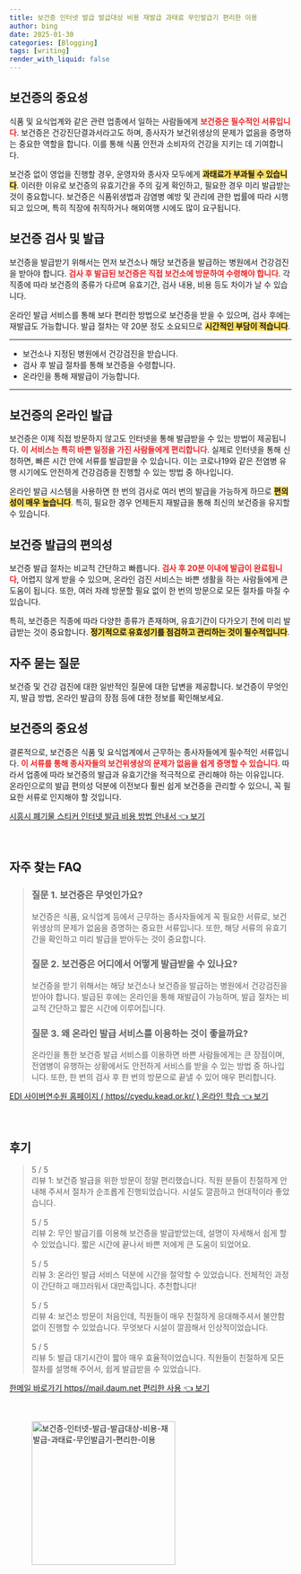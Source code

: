 ```yaml
---
title: 보건증 인터넷 발급 발급대상 비용 재발급 과태료 무인발급기 편리한 이용
author: bing
date: 2025-01-30
categories: [Blogging]
tags: [writing]
render_with_liquid: false
---
```



<h2 id='보건증의_중요성'>보건증의 중요성</h2>

<p>식품 및 요식업계와 같은 관련 업종에서 일하는 사람들에게 <b><span style="color: #ee2323;">보건증은 필수적인 서류입니다</span></b>. 보건증은 건강진단결과서라고도 하며, 종사자가 보건위생상의 문제가 없음을 증명하는 중요한 역할을 합니다. 이를 통해 식품 안전과 소비자의 건강을 지키는 데 기여합니다.</p>

<p>보건증 없이 영업을 진행할 경우, 운영자와 종사자 모두에게 <b><span style="background-color: #ffe066;">과태료가 부과될 수 있습니다</span></b>. 이러한 이유로 보건증의 유효기간을 주의 깊게 확인하고, 필요한 경우 미리 발급받는 것이 중요합니다. 보건증은 식품위생법과 감염병 예방 및 관리에 관한 법률에 따라 시행되고 있으며, 특히 직장에 취직하거나 해외여행 시에도 많이 요구됩니다.</p>

<h2 id='보건증_검사_및_발급'>보건증 검사 및 발급</h2>

<p>보건증을 발급받기 위해서는 먼저 보건소나 해당 보건증을 발급하는 병원에서 건강검진을 받아야 합니다. <b><span style="color: #ee2323;">검사 후 발급된 보건증은 직접 보건소에 방문하여 수령해야 합니다</span></b>. 각 직종에 따라 보건증의 종류가 다르며 유효기간, 검사 내용, 비용 등도 차이가 날 수 있습니다.</p>

<p>온라인 발급 서비스를 통해 보다 편리한 방법으로 보건증을 받을 수 있으며, 검사 후에는 재발급도 가능합니다. 발급 절차는 약 20분 정도 소요되므로 <b><span style="background-color: #ffe066;">시간적인 부담이 적습니다</span></b>.</p>

<hr />

<ul>
    <li>보건소나 지정된 병원에서 건강검진을 받습니다.</li>
    <li>검사 후 발급 절차를 통해 보건증을 수령합니다.</li>
    <li>온라인을 통해 재발급이 가능합니다.</li>
</ul>

<hr />

<h2 id='보건증의_온라인_발급'>보건증의 온라인 발급</h2>

<p>보건증은 이제 직접 방문하지 않고도 인터넷을 통해 발급받을 수 있는 방법이 제공됩니다. <b><span style="color: #ee2323;">이 서비스는 특히 바쁜 일정을 가진 사람들에게 편리합니다</span></b>. 실제로 인터넷을 통해 신청하면, 빠른 시간 안에 서류를 발급받을 수 있습니다. 이는 코로나19와 같은 전염병 유행 시기에도 안전하게 건강검증을 진행할 수 있는 방법 중 하나입니다.</p>

<p>온라인 발급 시스템을 사용하면 한 번의 검사로 여러 번의 발급을 가능하게 하므로 <b><span style="background-color: #ffe066;">편의성이 매우 높습니다</span></b>. 특히, 필요한 경우 언제든지 재발급을 통해 최신의 보건증을 유지할 수 있습니다.</p>

<h2 id='보건증_발급의_편의성'>보건증 발급의 편의성</h2>

<p>보건증 발급 절차는 비교적 간단하고 빠릅니다. <b><span style="color: #ee2323;">검사 후 20분 이내에 발급이 완료됩니다</span></b>, 어렵지 않게 받을 수 있으며, 온라인 검진 서비스는 바쁜 생활을 하는 사람들에게 큰 도움이 됩니다. 또한, 여러 차례 방문할 필요 없이 한 번의 방문으로 모든 절차를 마칠 수 있습니다.</p>

<p>특히, 보건증은 직종에 따라 다양한 종류가 존재하며, 유효기간이 다가오기 전에 미리 발급받는 것이 중요합니다. <b><span style="background-color: #ffe066;">정기적으로 유효성기를 점검하고 관리하는 것이 필수적입니다</span></b>.</p>

<h2 id='자주_묻는_질문'>자주 묻는 질문</h2>

<p>보건증 및 건강 검진에 대한 일반적인 질문에 대한 답변을 제공합니다. 보건증이 무엇인지, 발급 방법, 온라인 발급의 장점 등에 대한 정보를 확인해보세요.</p>

<h2 id='결론'>보건증의 중요성</h2>

<p>결론적으로, 보건증은 식품 및 요식업계에서 근무하는 종사자들에게 필수적인 서류입니다. <b><span style="color: #ee2323;">이 서류를 통해 종사자들의 보건위생상의 문제가 없음을 쉽게 증명할 수 있습니다</span></b>. 따라서 업종에 따라 보건증의 발급과 유효기간을 적극적으로 관리해야 하는 이유입니다. 온라인으로의 발급 편의성 덕분에 이전보다 훨씬 쉽게 보건증을 관리할 수 있으니, 꼭 필요한 서류로 인지해야 할 것입니다.</p>


<p><a class="click-button" title="시흥시 폐기물 스티커 인터넷 발급 비용 방법 안내서" href="https://24nara.github.io/posts/%EC%8B%9C%ED%9D%A5%EC%8B%9C-%ED%8F%90%EA%B8%B0%EB%AC%BC-%EC%8A%A4%ED%8B%B0%EC%BB%A4-%EC%9D%B8%ED%84%B0%EB%84%B7-%EB%B0%9C%EA%B8%89-%EB%B9%84%EC%9A%A9-%EB%B0%A9%EB%B2%95-%EC%95%88%EB%82%B4%EC%84%9C/" rel="dofollow">시흥시 폐기물 스티커 인터넷 발급 비용 방법 안내서 👈 보기</a></p><br>
<h2 id='자주_찾는_FAQ'>자주 찾는 FAQ</h2>
<div itemscope="" itemtype="https://schema.org/FAQPage"> 
<blockquote> 
<div itemscope="" itemprop="mainEntity" itemtype="https://schema.org/Question"> 
<h3 itemprop="name">질문 1. 보건증은 무엇인가요?</h3> 
<div itemscope="" itemprop="acceptedAnswer" itemtype="https://schema.org/Answer"> 
<span itemprop="text"> 
<p>보건증은 식품, 요식업계 등에서 근무하는 종사자들에게 꼭 필요한 서류로, 보건위생상의 문제가 없음을 증명하는 중요한 서류입니다. 또한, 해당 서류의 유효기간을 확인하고 미리 발급을 받아두는 것이 중요합니다.</p> 
</span> 
</div> 
</div> 
<div itemscope="" itemprop="mainEntity" itemtype="https://schema.org/Question"> 
<h3 itemprop="name">질문 2. 보건증은 어디에서 어떻게 발급받을 수 있나요?</h3> 
<div itemscope="" itemprop="acceptedAnswer" itemtype="https://schema.org/Answer"> 
<span itemprop="text"> 
<p>보건증을 받기 위해서는 해당 보건소나 보건증을 발급하는 병원에서 건강검진을 받아야 합니다. 발급된 후에는 온라인을 통해 재발급이 가능하며, 발급 절차는 비교적 간단하고 짧은 시간에 이루어집니다.</p> 
</span> 
</div> 
</div> 
<div itemscope="" itemprop="mainEntity" itemtype="https://schema.org/Question"> 
<h3 itemprop="name">질문 3. 왜 온라인 발급 서비스를 이용하는 것이 좋을까요?</h3> 
<div itemscope="" itemprop="acceptedAnswer" itemtype="https://schema.org/Answer"> 
<span itemprop="text"> 
<p>온라인을 통한 보건증 발급 서비스를 이용하면 바쁜 사람들에게는 큰 장점이며, 전염병이 유행하는 상황에서도 안전하게 서비스를 받을 수 있는 방법 중 하나입니다. 또한, 한 번의 검사 후 한 번의 방문으로 끝낼 수 있어 매우 편리합니다.</p> 
</span> 
</div> 
</div> 
</blockquote> 
</div>
<p><a class="click-button" title="EDI 사이버연수원 홈페이지 ( https//cyedu.kead.or.kr/ ) 온라인 학습" href="https://24nara.github.io/posts/EDI-%EC%82%AC%EC%9D%B4%EB%B2%84%EC%97%B0%EC%88%98%EC%9B%90-%ED%99%88%ED%8E%98%EC%9D%B4%EC%A7%80-(-httpscyedu.kead.or.kr-)-%EC%98%A8%EB%9D%BC%EC%9D%B8-%ED%95%99%EC%8A%B5/" rel="dofollow">EDI 사이버연수원 홈페이지 ( https//cyedu.kead.or.kr/ ) 온라인 학습 👈 보기</a></p><br>
<h2 id='후기'>후기</h2>
<div itemscope itemtype="https://schema.org/Product">
  <blockquote>
  <div itemprop="review" itemscope itemtype="https://schema.org/Review">
      <div itemprop="reviewRating" itemscope itemtype="https://schema.org/Rating"> <span itemprop="ratingValue">5</span> / <span itemprop="bestRating">5</span> </div>
      <span itemprop="reviewBody">리뷰 1: 보건증 발급을 위한 방문이 정말 편리했습니다. 직원 분들이 친절하게 안내해 주셔서 절차가 순조롭게 진행되었습니다. 시설도 깔끔하고 현대적이라 좋았습니다.</span>
  </div>
  <br>
  <div itemprop="review" itemscope itemtype="https://schema.org/Review">
      <div itemprop="reviewRating" itemscope itemtype="https://schema.org/Rating"> <span itemprop="ratingValue">5</span> / <span itemprop="bestRating">5</span> </div>
      <span itemprop="reviewBody">리뷰 2: 무인 발급기를 이용해 보건증을 발급받았는데, 설명이 자세해서 쉽게 할 수 있었습니다. 짧은 시간에 끝나서 바쁜 저에게 큰 도움이 되었어요.</span>
  </div>
  <br>
  <div itemprop="review" itemscope itemtype="https://schema.org/Review">
      <div itemprop="reviewRating" itemscope itemtype="https://schema.org/Rating"> <span itemprop="ratingValue">5</span> / <span itemprop="bestRating">5</span> </div>
      <span itemprop="reviewBody">리뷰 3: 온라인 발급 서비스 덕분에 시간을 절약할 수 있었습니다. 전체적인 과정이 간단하고 매끄러워서 대만족입니다. 추천합니다!</span>
  </div>
  <br>
  <div itemprop="review" itemscope itemtype="https://schema.org/Review">
      <div itemprop="reviewRating" itemscope itemtype="https://schema.org/Rating"> <span itemprop="ratingValue">5</span> / <span itemprop="bestRating">5</span> </div>
      <span itemprop="reviewBody">리뷰 4: 보건소 방문이 처음인데, 직원들이 매우 친절하게 응대해주셔서 불안함 없이 진행할 수 있었습니다. 무엇보다 시설이 깔끔해서 인상적이었습니다.</span>
  </div>
  <br>
  <div itemprop="review" itemscope itemtype="https://schema.org/Review">
      <div itemprop="reviewRating" itemscope itemtype="https://schema.org/Rating"> <span itemprop="ratingValue">5</span> / <span itemprop="bestRating">5</span> </div>
      <span itemprop="reviewBody">리뷰 5: 발급 대기시간이 짧아 매우 효율적이었습니다. 직원들이 친절하게 모든 절차를 설명해 주어서, 쉽게 발급받을 수 있었습니다.</span>
  </div>
  </blockquote>
</div>
<p><a class="click-button" title="한메일 바로가기 https//mail.daum.net 편리한 사용" href="https://24nara.github.io/posts/%ED%95%9C%EB%A9%94%EC%9D%BC-%EB%B0%94%EB%A1%9C%EA%B0%80%EA%B8%B0-httpsmail.daum.net-%ED%8E%B8%EB%A6%AC%ED%95%9C-%EC%82%AC%EC%9A%A9/" rel="dofollow">한메일 바로가기 https//mail.daum.net 편리한 사용 👈 보기</a></p><br>
<figure class="image"><img src="https://24nara.github.io/assets/img/thumbnail/보건증-인터넷-발급-발급대상-비용-재발급-과태료-무인발급기-편리한-이용.webp" alt="보건증-인터넷-발급-발급대상-비용-재발급-과태료-무인발급기-편리한-이용" width="256" height="256"></figure>